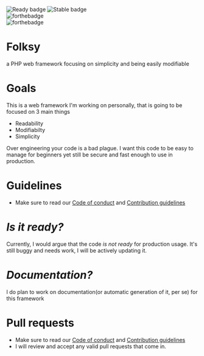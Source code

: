 ![Ready badge](https://img.shields.io/badge/Ready-no-<COLOR>.svg) ![Stable badge](https://img.shields.io/badge/Stable-no-<COLOR>.svg)
<br>
![forthebadge](https://forthebadge.com/images/badges/60-percent-of-the-time-works-every-time.svg)<br>
![forthebadge](https://forthebadge.com/images/badges/built-with-love.svg)
# Folksy
a PHP web framework focusing on simplicity and being easily modifiable<br>
<h1>Goals</h1>
This is a web framework I'm working on personally, that is going to be focused on 3 main things<br>
<ul>
  <li>Readability</li>
  <li>Modifiabilty</li>
  <li>Simplicity</li>
</ul>  
Over engineering your code is a bad plague. I want this code to be easy to manage for beginners yet still be secure and fast enough to use in production.
<br>
<h1>Guidelines</h1>
<ul>
  <li>Make sure to read our <a href="https://github.com/InsDel2113/Folksy/blob/master/CODE_OF_CONDUCT.md">Code of conduct</a> and <a href="https://github.com/InsDel2113/Folksy/blob/master/CONTRIBUTING.md">Contribution guidelines</a></li>
</ul>  
<h1><i>Is it ready?</i></h1>
Currently, I would argue that the code <em>is not ready</em> for production usage. It's still buggy and needs work, I will be actively updating it.
<h1><i>Documentation?</i></h1>
I do plan to work on documentation(or automatic generation of it, per se) for this framework
<h1>Pull requests</h1>
<ul>
  <li>Make sure to read our <a href="https://github.com/InsDel2113/Folksy/blob/master/CODE_OF_CONDUCT.md">Code of conduct</a> and <a href="https://github.com/InsDel2113/Folksy/blob/master/CONTRIBUTING.md">Contribution guidelines</a></li>
  <li>I will review and accept any valid pull requests that come in.</li>
</ul>  
